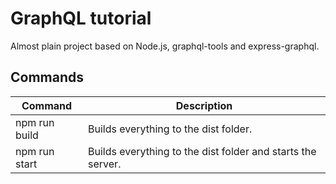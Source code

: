 # GraphQL tutorial

Almost plain project based on Node.js, graphql-tools and express-graphql.

## Commands

| Command | Description |
| --- | --- |
| npm run build | Builds everything to the dist folder. |
| npm run start | Builds everything to the dist folder and starts the server. |
